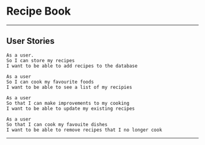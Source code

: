 # Recipe Book

---

## User Stories

```
As a user.
So I can store my recipes
I want to be able to add recipes to the database
```

```
As a user
So I can cook my favourite foods
I want to be able to see a list of my recipies
```

```
As a user
So that I can make improvements to my cooking
I want to be able to update my existing recipes
```

```
As a user
So that I can cook my favouite dishes
I want to be able to remove recipes that I no longer cook
```

---
